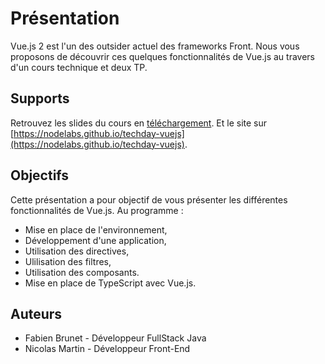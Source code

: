 # Présentation


Vue.js 2 est l'un des outsider actuel des frameworks Front. Nous vous proposons
de découvrir ces quelques fonctionnalités de Vue.js au travers d'un cours technique et deux TP. 


## Supports

Retrouvez les slides du cours en [téléchargement](https://nodeandtyped.github.io/NodeAndTyped/techday-vuejs/_supports/slides.pptx).
Et le site sur [https://nodelabs.github.io/techday-vuejs](https://nodelabs.github.io/techday-vuejs).

## Objectifs

Cette présentation a pour objectif de vous présenter les différentes fonctionnalités de Vue.js. Au programme :

- Mise en place de l'environnement,
- Développement d'une application,
- Utilisation des directives,
- Ulilisation des filtres,
- Utilisation des composants.
- Mise en place de TypeScript avec Vue.js.

## Auteurs

- Fabien Brunet - Développeur FullStack Java
- Nicolas Martin - Développeur Front-End
